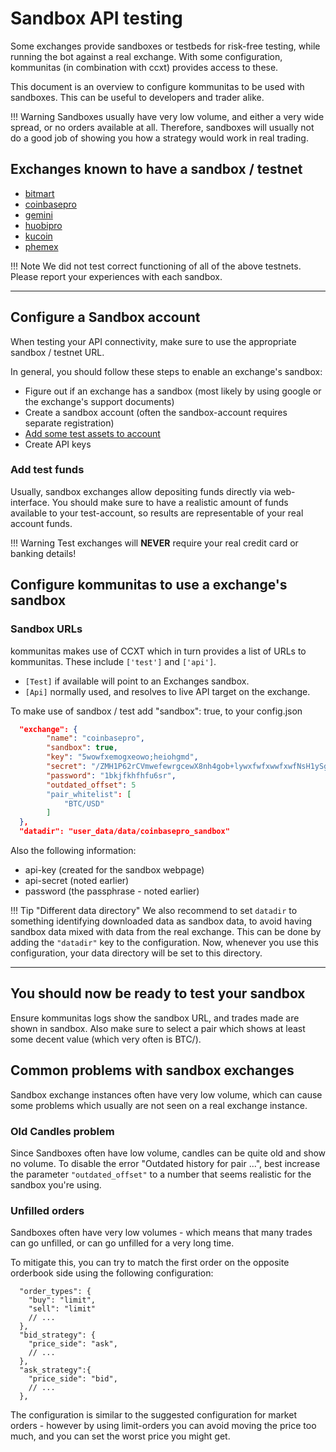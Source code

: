# Sandbox API testing

Some exchanges provide sandboxes or testbeds for risk-free testing, while running the bot against a real exchange.
With some configuration, kommunitas (in combination with ccxt) provides access to these.

This document is an overview to configure kommunitas to be used with sandboxes.
This can be useful to developers and trader alike.

!!! Warning
    Sandboxes usually have very low volume, and either a very wide spread, or no orders available at all.
    Therefore, sandboxes will usually not do a good job of showing you how a strategy would work in real trading.

## Exchanges known to have a sandbox / testnet

* [bitmart](https://testnet.bitmart.vision/)
* [coinbasepro](https://public.sandbox.pro.coinbase.com)
* [gemini](https://exchange.sandbox.gemini.com/)
* [huobipro](https://www.testnet.huobi.pro/)
* [kucoin](https://sandbox.kucoin.com/)
* [phemex](https://testnet.phemex.com/) 

!!! Note
    We did not test correct functioning of all of the above testnets. Please report your experiences with each sandbox.

---

## Configure a Sandbox account

When testing your API connectivity, make sure to use the appropriate sandbox / testnet URL.

In general, you should follow these steps to enable an exchange's sandbox:

* Figure out if an exchange has a sandbox (most likely by using google or the exchange's support documents)
* Create a sandbox account (often the sandbox-account requires separate registration)
* [Add some test assets to account](#add-test-funds)
* Create API keys

### Add test funds

Usually, sandbox exchanges allow depositing funds directly via web-interface.
You should make sure to have a realistic amount of funds available to your test-account, so results are representable of your real account funds.

!!! Warning
    Test exchanges will **NEVER** require your real credit card or banking details!

## Configure kommunitas to use a exchange's sandbox

### Sandbox URLs

kommunitas makes use of CCXT which in turn provides a list of URLs to kommunitas.
These include `['test']` and `['api']`.

* `[Test]` if available will point to an Exchanges sandbox.
* `[Api]` normally used, and resolves to live API target on the exchange.

To make use of sandbox / test add "sandbox": true, to your config.json

```json
  "exchange": {
        "name": "coinbasepro",
        "sandbox": true,
        "key": "5wowfxemogxeowo;heiohgmd",
        "secret": "/ZMH1P62rCVmwefewrgcewX8nh4gob+lywxfwfxwwfxwfNsH1ySgvWCUR/w==",
        "password": "1bkjfkhfhfu6sr",
        "outdated_offset": 5
        "pair_whitelist": [
            "BTC/USD"
        ]
  },
  "datadir": "user_data/data/coinbasepro_sandbox"
```

Also the following information:

* api-key (created for the sandbox webpage)
* api-secret (noted earlier)
* password (the passphrase - noted earlier)

!!! Tip "Different data directory"
    We also recommend to set `datadir` to something identifying downloaded data as sandbox data, to avoid having sandbox data mixed with data from the real exchange.
    This can be done by adding the `"datadir"` key to the configuration.
    Now, whenever you use this configuration, your data directory will be set to this directory.

---

## You should now be ready to test your sandbox

Ensure kommunitas logs show the sandbox URL, and trades made are shown in sandbox. Also make sure to select a pair which shows at least some decent value (which very often is BTC/<somestablecoin>).

## Common problems with sandbox exchanges

Sandbox exchange instances often have very low volume, which can cause some problems which usually are not seen on a real exchange instance.

### Old Candles problem

Since Sandboxes often have low volume, candles can be quite old and show no volume.
To disable the error "Outdated history for pair ...", best increase the parameter `"outdated_offset"` to a number that seems realistic for the sandbox you're using.

### Unfilled orders

Sandboxes often have very low volumes - which means that many trades can go unfilled, or can go unfilled for a very long time.

To mitigate this, you can try to match the first order on the opposite orderbook side using the following configuration:

``` jsonc
  "order_types": {
    "buy": "limit",
    "sell": "limit"
    // ...
  },
  "bid_strategy": {
    "price_side": "ask",
    // ...
  },
  "ask_strategy":{
    "price_side": "bid",
    // ...
  },
  ```

  The configuration is similar to the suggested configuration for market orders - however by using limit-orders you can avoid moving the price too much, and you can set the worst price you might get.
